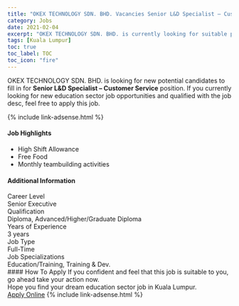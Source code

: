 ```yaml
---
title: "OKEX TECHNOLOGY SDN. BHD. Vacancies Senior L&D Specialist – Customer Service" 
category: Jobs 
date: 2021-02-04 
excerpt: "OKEX TECHNOLOGY SDN. BHD. is currently looking for suitable person to fill in the Senior L&D Specialist – Customer Service which positioned at Kuala Lumpur" 
tags: [Kuala Lumpur] 
toc: true 
toc_label: TOC 
toc_icon: "fire" 
--- 
```


<p>OKEX TECHNOLOGY SDN. BHD. is looking for new potential candidates to fill in for <b>Senior L&D Specialist – Customer Service</b> position. If you currently looking for new education sector job opportunities and qualified with the job desc, feel free to apply this job.
</p>{% include link-adsense.html %} 
 <div><div><h4>Job Highlights</h4></div><div><ul><li><div><div><div><div></div></div></div><div><span>High Shift Allowance</span></div></div></li><li><div><div><div><div></div></div></div><div><span>Free Food</span></div></div></li><li><div><div><div><div></div></div></div><div><span>Monthly teambuilding activities</span></div></div></li></ul></div></div> 
<div><div><h4>Additional Information</h4></div><div><div><div><div><div><div><div><span>Career Level</span></div><div><span>Senior Executive</span></div></div></div></div><div><div><div><div><span>Qualification</span></div><div><span>Diploma, Advanced/Higher/Graduate Diploma</span></div></div></div></div><div><div><div><div><span>Years of Experience</span></div><div><span>3 years</span></div></div></div></div><div><div><div><div><span>Job Type</span></div><div><span>Full-Time</span></div></div></div></div><div><div><div><div><span>Job Specializations</span></div><div><span>Education/Training, Training &amp; Dev.</span></div></div></div></div></div></div></div></div> 
#### How To Apply 
If you confident and feel that this job is suitable to you, go ahead take your action now. <br/> 
Hope you find your dream education sector job in Kuala Lumpur. <br/> 
<a href="https://www.jobstreet.com.my/en/job/senior-l-d-specialist-customer-service-4476593?jobId=jobstreet-my-job-4476593&sectionRank=12&token=0~ca5f4486-fdea-49f4-86e9-6492b3c7cad1&fr=SRP%20View%20In%20New%20Ta" class="btn btn--info" target="_blank" rel="nofollow noopenner">Apply Online</a> 
{% include link-adsense.html %} 